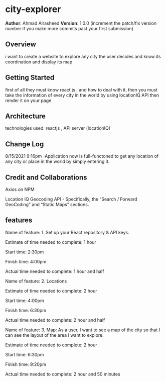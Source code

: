 # city-explorer

**Author**: Ahmad Alrasheed
**Version**: 1.0.0 (increment the patch/fix version number if you make more commits past your first submission)

## Overview
i want to create a website to explore any city the user decides and know its coordination and display its map

## Getting Started
first of all they must know react js , and how to deal with it, then you must take the information of every city in the world by using locationIQ API then render it on your page

## Architecture
technologies used: reactjs , API server (locationIQ)

## Change Log
<!-- Use this area to document the iterative changes made to your application as each feature is successfully implemented. Use time stamps. Here's an example:

01-01-2001 4:59pm - Application now has a fully-functional express server, with a GET route for the location resource. -->
8/15/2021 9:16pm -Application now is full-functoned to get any location of any city or place in the world by simply entering it.

## Credit and Collaborations

Axios on NPM

Location IQ Geocoding API - Specifically, the “Search / Forward GeoCoding” and “Static Maps” sections.


## features


Name of feature: 1. Set up your React repository & API keys.

Estimate of time needed to complete: 1 hour

Start time: 2:30pm

Finish time: 4:00pm

Actual time needed to complete: 1 hour and half



Name of feature: 2. Locations

Estimate of time needed to complete: 2 hour

Start time: 4:00pm

Finish time: 6:30pm

Actual time needed to complete: 2 hour and half


Name of feature: 3. Map: As a user, I want to see a map of the city so that I can see the layout of the area I want to explore.

Estimate of time needed to complete: 2 hour

Start time: 6:30pm

Finish time: 9:20pm

Actual time needed to complete: 2 hour and 50 minutes


